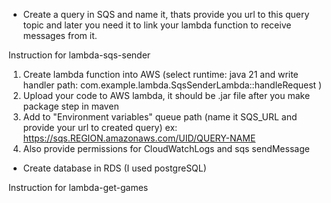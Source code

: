 
- Create a query in SQS and name it, thats provide you url to this query topic and later you need it to link your lambda function to receive messages from it.

Instruction for lambda-sqs-sender
1. Create lambda function into AWS (select runtime: java 21 and write handler path: com.example.lambda.SqsSenderLambda::handleRequest )
2. Upload your code to AWS lambda, it should be .jar file after you make package step in maven
3. Add to "Environment variables" queue path (name it SQS_URL and provide your url to created query) ex: https://sqs.REGION.amazonaws.com/UID/QUERY-NAME
4. Also provide permissions for CloudWatchLogs and sqs sendMessage


- Create database in RDS (I used postgreSQL) 

Instruction for lambda-get-games
